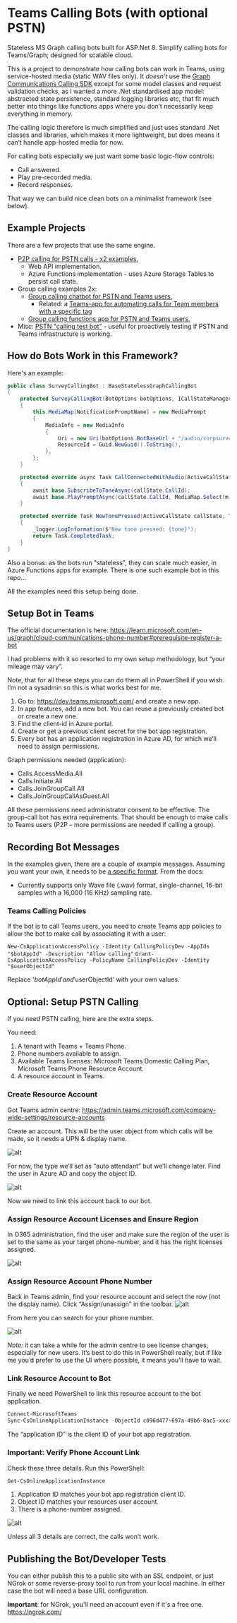 # Teams Calling Bots (with optional PSTN)
Stateless MS Graph calling bots built for ASP.Net 8. Simplify calling bots for Teams/Graph; designed for scalable cloud. 

This is a project to demonstrate how calling bots can work in Teams, using service-hosted media (static WAV files only). It _doesn’t_ use the [Graph Communications Calling SDK](https://microsoftgraph.github.io/microsoft-graph-comms-samples/docs/client/index.html) except for some model classes and request validation checks, as I wanted a more .Net standardised app model: abstracted state persistence, standard logging libraries etc, that fit much better into things like functions apps where you don’t necessarily keep everything in memory. 

The calling logic therefore is much simplified and just uses standard .Net classes and libraries, which makes it more lightweight, but does means it can’t handle app-hosted media for now. 

For calling bots especially we just want some basic logic-flow controls:

* Call answered.
* Play pre-recorded media.
* Record responses.

That way we can build nice clean bots on a minimalist framework (see below). 

## Example Projects
There are a few projects that use the same engine. 
* [P2P calling for PSTN calls - x2 examples.](src/examples/P2P/P2pPstnBot/README.md)
  * Web API implementation.
  * Azure Functions implementation - uses Azure Storage Tables to persist call state. 
* Group calling examples 2x:
  * [Group calling chatbot for PSTN and Teams users.](src/examples/Group/ChatBotWithCalling/README.md)
    * Related: a [Teams-app for automating calls for Team members with a specific tag](src/teamsapps/teams-calling-orchestrator/README.md)
  * [Group calling functions app for PSTN and Teams users.](src/examples/Group/GroupCallingBotFunctionsApp/README.md)
* Misc: [PSTN "calling test bot"](src/examples/P2P/CallingTestBot/README.md) - useful for proactively testing if PSTN and Teams infrastructure is working.
## How do Bots Work in this Framework?
Here's an example:

```C#
public class SurveyCallingBot : BaseStatelessGraphCallingBot
{
    protected SurveyCallingBot(BotOptions botOptions, ICallStateManager callStateManager, ILogger logger) : base(botOptions, callStateManager, logger)
    {
        this.MediaMap[NotificationPromptName] = new MediaPrompt
        {
            MediaInfo = new MediaInfo
            {
                Uri = new Uri(botOptions.BotBaseUrl + "/audio/corpsurvey.wav").ToString(),
                ResourceId = Guid.NewGuid().ToString(),
            },
        };
    }

    protected override async Task CallConnectedWithAudio(ActiveCallState callState)
    {
        await base.SubscribeToToneAsync(callState.CallId);
        await base.PlayPromptAsync(callState.CallId, MediaMap.Select(m => m.Value));
    }

    protected override Task NewTonePressed(ActiveCallState callState, Tone tone)
    {
        _logger.LogInformation($"New tone pressed: {tone}");
        return Task.CompletedTask;
    }
}
```
Also a bonus: as the bots run "stateless", they can scale much easier, in Azure Functions apps for example. There is one such example bot in this repo...


All the examples need this setup being done.

## Setup Bot in Teams
The official documentation is here: https://learn.microsoft.com/en-us/graph/cloud-communications-phone-number#prerequisite-register-a-bot 

I had problems with it so resorted to my own setup methodology, but “your mileage may vary”. 

Note, that for all these steps you can do them all in PowerShell if you wish. I’m not a sysadmin so this is what works best for me. 

1. Go to: https://dev.teams.microsoft.com/ and create a new app.
2. In app features, add a new bot. You can reuse a previously created bot or create a new one.
3. Find the client-id in Azure portal.
4. Create or get a previous client secret for the bot app registration.
5. Every bot has an application registration in Azure AD, for which we’ll need to assign permissions.

Graph permissions needed (application):

* Calls.AccessMedia.All
* Calls.Initiate.All
* Calls.JoinGroupCall.All
* Calls.JoinGroupCallAsGuest.All

All these permissions need administrator consent to be effective. The group-call bot has extra requirements. 
That should be enough to make calls to Teams users (P2P – more permissions are needed if calling a group).

## Recording Bot Messages
In the examples given, there are a couple of example messages. Assuming you want your own, it needs to be [a specific format](https://learn.microsoft.com/en-us/graph/api/resources/mediainfo?view=graph-rest-1.0). From the docs:
* Currently supports only Wave file (.wav) format, single-channel, 16-bit samples with a 16,000 (16 KHz) sampling rate.

### Teams Calling Policies
If the bot is to call Teams users, you need to create Teams app policies to allow the bot to make call by associating it with a user:

``New-CsApplicationAccessPolicy -Identity CallingPolicyDev -AppIds "$botAppId" -Description "Allow calling"``
``Grant-CsApplicationAccessPolicy -PolicyName CallingPolicyDev -Identity "$userObjectId"``

Replace '$botAppId' and '$userObjectId' with your own values. 

## Optional: Setup PSTN Calling
If you need PSTN calling, here are the extra steps. 

You need:
1. A tenant with Teams + Teams Phone.
2. Phone numbers available to assign. 
3. Available Teams licenses: Microsoft Teams Domestic Calling Plan, Microsoft Teams Phone Resource Account.
4. A resource account in Teams.

### Create Resource Account
Got Teams admin centre: https://admin.teams.microsoft.com/company-wide-settings/resource-accounts

Create an account. This will be the user object from which calls will be made, so it needs a UPN & display name. 

![alt](imgs/image001.png)

For now, the type we’ll set as “auto attendant” but we’ll change later.
Find the user in Azure AD and copy the object ID.

![alt](imgs/image002.png)

Now we need to link this account back to our bot. 

### Assign Resource Account Licenses and Ensure Region
In O365 administration, find the user and make sure the region of the user is set to the same as your target phone-number, and it has the right licenses assigned. 

![alt](imgs/image003.png)

### Assign Resource Account Phone Number
Back in Teams admin, find your resource account and select the row (not the display name). Click “Assign/unassign” in the toolbar. 
![alt](imgs/image004.png)

From here you can search for your phone number. 

![alt](imgs/image005.jpg)

*Note:* it can take a while for the admin centre to see license changes, especially for new users. It’s best to do this in PowerShell really, but if like me you’d prefer to use the UI where possible, it means you’ll have to wait.

### Link Resource Account to Bot
Finally we need PowerShell to link this resource account to the bot application. 

```PowerShell
Connect-MicrosoftTeams
Sync-CsOnlineApplicationInstance -ObjectId c096d477-697a-49b6-8ac5-xxxxxxx -ApplicationId d2a35726-10be-4092-8ea0-xxxxxxxxxx
```

The “application ID” is the client ID of your bot app registration. 

### Important: Verify Phone Account Link 
Check these three details. Run this PowerShell:

```PowerShell
Get-CsOnlineApplicationInstance
```

1. Application ID matches your bot app registration client ID.
2. Object ID matches your resources user account.
4. There is a phone-number assigned.

![alt](imgs/image006.jpg)

Unless all 3 details are correct, the calls won’t work.

## Publishing the Bot/Developer Tests
You can either publish this to a public site with an SSL endpoint, or just NGrok or some reverse-proxy tool to run from your local machine. In either case the bot will need a base URL configuration.

**Important**: for NGrok, you'll need an account even if it's a free one. https://ngrok.com/
